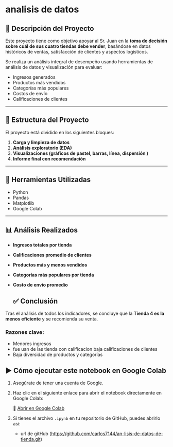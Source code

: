 # analisis de datos



## 📌 Descripción del Proyecto

Este proyecto tiene como objetivo apoyar al Sr. Juan en la **toma de decisión sobre cuál de sus cuatro tiendas debe vender**, basándose en datos históricos de ventas, satisfacción de clientes y aspectos logísticos.

Se realiza un análisis integral de desempeño usando herramientas de análisis de datos y visualización para evaluar:

- Ingresos generados
- Productos más vendidos
- Categorías más populares
- Costos de envío
- Calificaciones de clientes

---

## 📂 Estructura del Proyecto

El proyecto está dividido en los siguientes bloques:

1. **Carga y limpieza de datos**
2. **Análisis exploratorio (EDA)**
3. **Visualizaciones (gráficos de pastel, barras, línea, dispersión )**
5. **Informe final con recomendación**

---

## 🧰 Herramientas Utilizadas

- Python
- Pandas
- Matplotlib
- Google Colab

---

## 📊 Análisis Realizados

- **Ingresos totales por tienda**
- **Calificaciones promedio de clientes**
- **Productos más y menos vendidos**
- **Categorías más populares por tienda**
- **Costo de envío promedio**


  ## ✅ Conclusión

Tras el análisis de todos los indicadores, se concluye que la **Tienda 4 es la menos eficiente** y se recomienda su venta.

###  Razones clave:

- Menores ingresos
- fue uan de las tienda con calificacion baja calificaciones de clientes
- Baja diversidad de productos y categorías

## ▶️ Cómo ejecutar este notebook en Google Colab

1. Asegúrate de tener una cuenta de Google.
2. Haz clic en el siguiente enlace para abrir el notebook directamente en Google Colab:

   📎 [Abrir en Google Colab](https://colab.research.google.com/drive/16ySzi0YxeVjBW98QTz638LG6mWDfbkIY#scrollTo=3G3uURb09pv4)

3. Si tienes el archivo `.ipynb` en tu repositorio de GitHub, puedes abrirlo así:
   
   - url de gitHub (https://github.com/carlos7144/an-lisis-de-datos-de-tienda.git)
   


  
